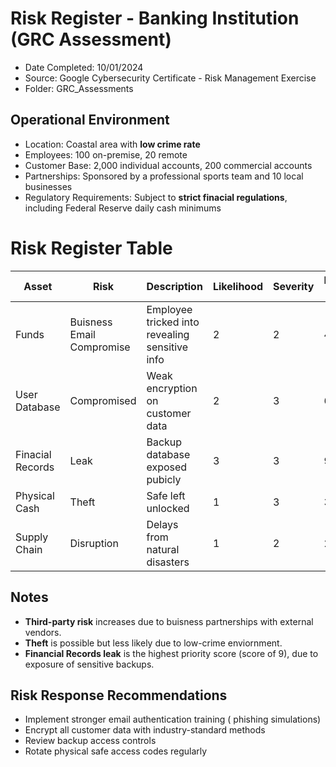 # Risk Register - Banking Institution (GRC Assessment)
- Date Completed: 10/01/2024
- Source: Google Cybersecurity Certificate - Risk Management Exercise
- Folder: GRC_Assessments

## Operational Environment
- Location: Coastal area with **low crime rate**
- Employees: 100 on-premise, 20 remote
- Customer Base: 2,000 individual accounts, 200 commercial accounts
- Partnerships: Sponsored by a professional sports team and 10 local businesses
- Regulatory Requirements: Subject to **strict finacial regulations**, including Federal Reserve daily cash minimums

# Risk Register Table
| Asset                | Risk                      | Description                                     | Likelihood | Severity | Priority (LxS) |
|----------------------|---------------------------|-------------------------------------------------|------------|----------|----------------|
| Funds                | Buisness Email Compromise | Employee tricked into revealing sensitive info  | 2          | 2        | 4              |
| User Database        | Compromised               | Weak encryption on customer data                | 2          | 3        | 6              |
| Finacial Records     | Leak                      | Backup database exposed pubicly                 | 3          | 3        | 9              |
| Physical Cash        | Theft                     | Safe left unlocked                              | 1          | 3        | 3              |
| Supply Chain         | Disruption                | Delays from natural disasters                   | 1          | 2        | 2              |

## Notes
- **Third-party risk** increases due to buisness partnerships with external vendors.
- **Theft** is possible but less likely due to low-crime enviornment.
- **Financial Records leak** is the highest priority score (score of 9), due to exposure of sensitive backups.

## Risk Response Recommendations
- Implement stronger email authentication training ( phishing simulations)
- Encrypt all customer data with industry-standard methods
- Review backup access controls
- Rotate physical safe access codes regularly
